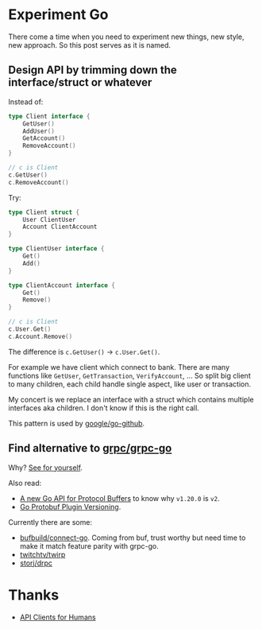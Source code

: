 # Experiment Go

There come a time when you need to experiment new things, new style, new approach. So this post serves as it is named.

## Design API by trimming down the interface/struct or whatever

Instead of:

```go
type Client interface {
    GetUser()
    AddUser()
    GetAccount()
    RemoveAccount()
}

// c is Client
c.GetUser()
c.RemoveAccount()
```

Try:

```go
type Client struct {
    User ClientUser
    Account ClientAccount
}

type ClientUser interface {
    Get()
    Add()
}

type ClientAccount interface {
    Get()
    Remove()
}

// c is Client
c.User.Get()
c.Account.Remove()
```

The difference is `c.GetUser()` -> `c.User.Get()`.

For example we have client which connect to bank. There are many functions like `GetUser`, `GetTransaction`,
`VerifyAccount`, ... So split big client to many children, each child handle single aspect, like user or transaction.

My concert is we replace an interface with a struct which contains multiple interfaces aka children. I don't know if
this is the right call.

This pattern is used by [google/go-github](https://github.com/google/go-github).

## Find alternative to [grpc/grpc-go](https://github.com/grpc/grpc-go)

Why? [See for yourself](https://github.com/grpc/grpc-go/issues?qgis%3Aissue+compatibility+is%3Aclosed).

Also read:

- [A new Go API for Protocol Buffers](https://go.dev/blog/protobuf-apiv2) to know why `v1.20.0` is `v2`.
- [Go Protobuf Plugin Versioning](https://jbrandhorst.com/post/plugin-versioning/).

Currently there are some:

- [bufbuild/connect-go](https://github.com/bufbuild/connect-go). Coming from buf, trust worthy but need time to make it
  match feature parity with grpc-go.
- [twitchtv/twirp](https://github.com/twitchtv/twirp)
- [storj/drpc](https://github.com/storj/drpc)

# Thanks

- [API Clients for Humans](https://blog.gopheracademy.com/advent-2019/api-clients-humans/)
